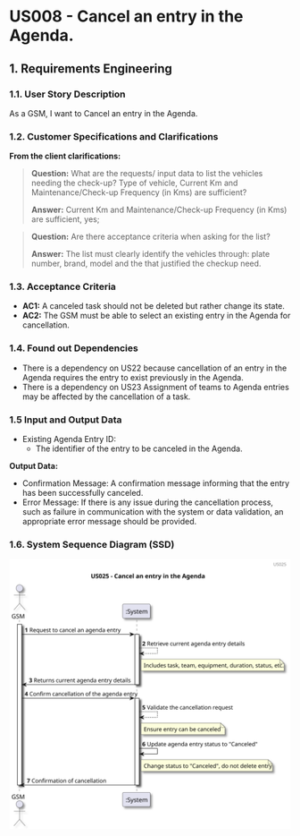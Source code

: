 # US008 - Cancel an entry in the Agenda. 


## 1. Requirements Engineering

### 1.1. User Story Description

As a GSM, I want to Cancel an entry in the Agenda.

### 1.2. Customer Specifications and Clarifications 

**From the client clarifications:**

> **Question:** What are the requests/ input data to list the vehicles needing the check-up?
> Type of vehicle, Current Km and Maintenance/Check-up Frequency (in Kms) are sufficient?
>
> **Answer:** Current Km and Maintenance/Check-up Frequency (in Kms) are sufficient, yes;

> **Question:** Are there acceptance criteria when asking for the list?
>
> **Answer:** The list must clearly identify the vehicles through: plate number, brand, model and the that justified the checkup need.

### 1.3. Acceptance Criteria

* **AC1:** A canceled task should not be deleted but rather change its
  state.
* **AC2:** The GSM must be able to select an existing entry in the Agenda for cancellation.

### 1.4. Found out Dependencies

* There is a dependency on US22 because cancellation of an entry in the Agenda requires the entry to exist previously in the Agenda.
* There is a dependency on US23 Assignment of teams to Agenda entries may be affected by the cancellation of a task.


### 1.5 Input and Output Data
	
* Existing Agenda Entry ID:
  * The identifier of the entry to be canceled in the Agenda.

**Output Data:**

* Confirmation Message: A confirmation message informing that the entry has been successfully canceled.
* Error Message: If there is any issue during the cancellation process, such as failure in communication with the system or data validation, an appropriate error message should be provided.

### 1.6. System Sequence Diagram (SSD)

![us025](svg/us025-sequence_diagram.svg)


